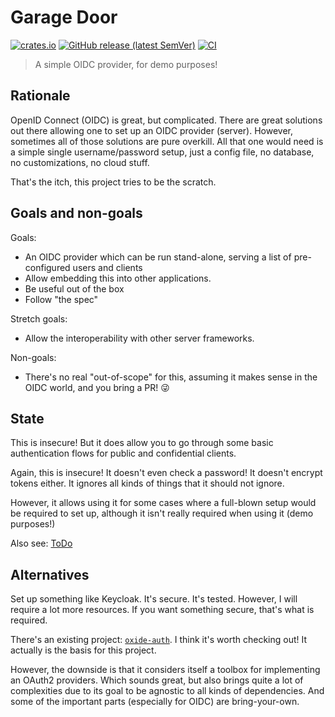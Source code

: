 # Garage Door

[![crates.io](https://img.shields.io/crates/v/garage-door.svg)](https://crates.io/crates/garage-door)
[![GitHub release (latest SemVer)](https://img.shields.io/github/v/tag/ctron/garage-door?sort=semver)](https://github.com/ctron/garage-door/releases)
[![CI](https://github.com/ctron/garage-door/actions/workflows/ci.yaml/badge.svg)](https://github.com/ctron/garage-door/actions/workflows/ci.yaml)

> A simple OIDC provider, for demo purposes!

## Rationale

OpenID Connect (OIDC) is great, but complicated. There are great solutions out there allowing one to set up an OIDC
provider (server). However, sometimes all of those solutions are pure overkill. All that one would need is a simple
single username/password setup, just a config file, no database, no customizations, no cloud stuff.

That's the itch, this project tries to be the scratch.

## Goals and non-goals

Goals:

* An OIDC provider which can be run stand-alone, serving a list of pre-configured users and clients
* Allow embedding this into other applications.
* Be useful out of the box
* Follow "the spec"

Stretch goals:

* Allow the interoperability with other server frameworks.

Non-goals:

* There's no real "out-of-scope" for this, assuming it makes sense in the OIDC world, and you bring a PR! 😜

## State

This is insecure! But it does allow you to go through some basic authentication flows for public and confidential
clients.

Again, this is insecure! It doesn't even check a password! It doesn't encrypt tokens either. It ignores all kinds of
things that it should not ignore.

However, it allows using it for some cases where a full-blown setup would be required to set up, although it isn't
really required when using it (demo purposes!)

Also see: [ToDo](TODO.md)

## Alternatives

Set up something like Keycloak. It's secure. It's tested. However, I will require a lot more resources. If you want
something secure, that's what is required.

There's an existing project: [`oxide-auth`](https://github.com/HeroicKatora/oxide-auth). I think it's worth checking
out! It actually is the basis for this project.

However, the downside is that it considers itself a toolbox for implementing an OAuth2 providers. Which sounds great,
but also brings quite a lot of complexities due to its goal to be agnostic to all kinds of dependencies. And some of
the important parts (especially for OIDC) are bring-your-own.
